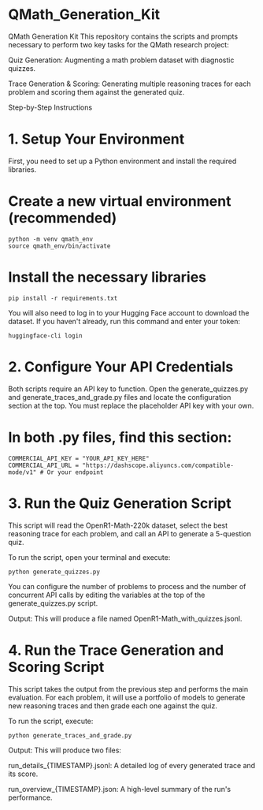 # QMath_Generation_Kit
QMath Generation Kit
This repository contains the scripts and prompts necessary to perform two key tasks for the QMath research project:

Quiz Generation: Augmenting a math problem dataset with diagnostic quizzes.

Trace Generation & Scoring: Generating multiple reasoning traces for each problem and scoring them against the generated quiz.

Step-by-Step Instructions

# 1. Setup Your Environment
First, you need to set up a Python environment and install the required libraries.

# Create a new virtual environment (recommended)
```
python -m venv qmath_env
source qmath_env/bin/activate
```

# Install the necessary libraries
```
pip install -r requirements.txt
```

You will also need to log in to your Hugging Face account to download the dataset. If you haven't already, run this command and enter your token:
```
huggingface-cli login
```

# 2. Configure Your API Credentials
Both scripts require an API key to function. Open the generate_quizzes.py and generate_traces_and_grade.py files and locate the configuration section at the top. You must replace the placeholder API key with your own.

# In both .py files, find this section:
```
COMMERCIAL_API_KEY = "YOUR_API_KEY_HERE" 
COMMERCIAL_API_URL = "https://dashscope.aliyuncs.com/compatible-mode/v1" # Or your endpoint
```

# 3. Run the Quiz Generation Script
This script will read the OpenR1-Math-220k dataset, select the best reasoning trace for each problem, and call an API to generate a 5-question quiz.

To run the script, open your terminal and execute:
```
python generate_quizzes.py
```
You can configure the number of problems to process and the number of concurrent API calls by editing the variables at the top of the generate_quizzes.py script.

Output: This will produce a file named OpenR1-Math_with_quizzes.jsonl.

# 4. Run the Trace Generation and Scoring Script
This script takes the output from the previous step and performs the main evaluation. For each problem, it will use a portfolio of models to generate new reasoning traces and then grade each one against the quiz.

To run the script, execute:
```
python generate_traces_and_grade.py
```
Output: This will produce two files:

run_details_{TIMESTAMP}.jsonl: A detailed log of every generated trace and its score.

run_overview_{TIMESTAMP}.json: A high-level summary of the run's performance.
